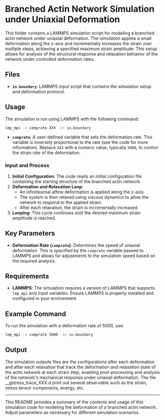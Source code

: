 
# Branched Actin Network Simulation under Uniaxial Deformation

This folder contains a LAMMPS simulation script for modeling a branched actin network under uniaxial deformation. The simulation applies a small deformation along the z-axis and incrementally increases the strain over multiple steps, achieving a specified maximum strain amplitude. This setup allows for analysis of the structural response and relaxation behavior of the network under controlled deformation rates.

## Files

- **`in.boundary`**: LAMMPS input script that contains the simulation setup and deformation protocol.

## Usage

The simulation is run using LAMMPS with the following command:

```bash
lmp_mpi -v comprate XXX -in in.boundary
```

- **`comprate`**: A user-defined variable that sets the deformation rate. This variable is inversely proportional to the rate (see the code for more information). Replace `XXX` with a numeric value, typically `5000`, to control the strain rate of the deformation.

### Input and Process

1. **Initial Configuration**: The code reads an initial configuration file containing the starting structure of the branched actin network.
2. **Deformation and Relaxation Loop**:
   - An infinitesimal affine deformation is applied along the z-axis.
   - The system is then relaxed using viscous dynamics to allow the network to respond to the applied strain.
   - After each relaxation, the strain is incrementally increased.
3. **Looping**: This cycle continues until the desired maximum strain amplitude is reached.

## Key Parameters

- **Deformation Rate (`comprate`)**: Determines the speed of uniaxial deformation. This is specified by the `comprate` variable passed to LAMMPS and allows for adjustments to the simulation speed based on the required analysis.

## Requirements

- **LAMMPS**: The simulation requires a version of LAMMPS that supports `lmp_mpi` and input variables. Ensure LAMMPS is properly installed and configured in your environment.

## Example Command

To run the simulation with a deformation rate of 5000, use:

```bash
lmp_mpi -v comprate 5000 -in in.boundary
```

## Output

The simulation outputs files are the configurations after each deformation and after each relaxation that track the deformation and relaxation state of the actin network at each strain step, enabling post-processing and analysis of the network's mechanical response under uniaxial deformation.
The file __gstress_trace_XXX.d print out several observable such as the strain, stress tensor components, energy, etc. 


---

This README provides a summary of the contents and usage of this simulation code for modeling the deformation of a branched actin network. Adjust parameters as necessary for different simulation scenarios.
